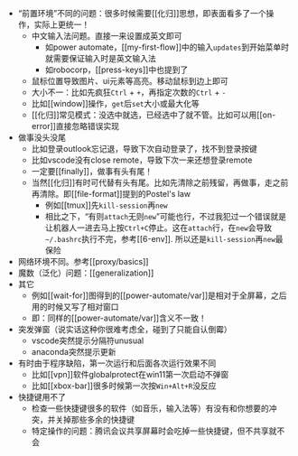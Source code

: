 - “前置环境”不同的问题：很多时候需要[[化归]]思想，即表面看多了一个操作，实际上更统一！
  - 中文输入法问题。直接一来设置成英文即可
    - 如power automate，[[my-first-flow]]中的输入`updates`到开始菜单时就需要保证输入时是英文输入法
    - 如robocorp，[[press-keys]]中也提到了
  - 鼠标位置导致图片、ui元素等高亮。移动鼠标到边上即可
  - 大小不一：比如先疯狂`Ctrl` + `+`，再指定次数的`Ctrl` + `-`
  - 比如[[window]]操作，`get`后`set`大小或最大化等
  - [[化归]]常见模式：没选中就选，已经选中了就不管。比如可以用[[on-error]]直接忽略错误实现
- 做事没头没尾
  - 比如登录outlook忘记退，导致下次自动登录了，找不到登录按键
  - 比如vscode没有close remote，导致下次一来还想登录remote
  - 一定要[[finally]]，做事有头有尾！
  - 当然[[化归]]有时可代替有头有尾。比如先清除之前残留，再做事，走之前再清除。即[[file-format]]提到的Postel's law
    - 例如[[tmux]]先`kill-session`再`new`
    - 相比之下，“有则`attach`无则`new`”可能也行，不过我犯过一个错误就是让机器人一进去马上按`Ctrl+C`停止。这在`attach`行，在`new`会导致`~/.bashrc`执行不完，参考[[6-env]]. 所以还是`kill-session`再`new`最保险
- 网络环境不同。参考[[proxy/basics]]
- 魔数（泛化）问题：[[generalization]]
- 其它
  - 例如[[wait-for]]图得到的[[power-automate/var]]是相对于全屏幕，之后用的时候又写了相对窗口
  - 即：同样的[[power-automate/var]]含义不一致！
- 突发弹窗（说实话这种你很难考虑全，碰到了只能自认倒霉）
  - vscode突然提示分隔符unusual
  - anaconda突然提示更新
- 有时由于程序缺陷，第一次运行和后面各次运行效果不同
  - 比如[[vpn]]软件globalprotect在win11第一次启动不弹窗
  - 比如[[xbox-bar]]很多时候第一次按`Win+Alt+R`没反应
- 快捷键用不了
  - 检查一些快捷键很多的软件（如音乐，输入法等）有没有和你想要的冲突，并关掉那些多余的快捷键
  - 特定操作的问题：腾讯会议共享屏幕时会吃掉一些快捷键，但不共享就不会